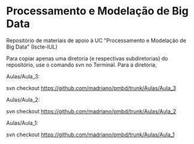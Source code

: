 # Processamento e Modelação de Big Data

Repositório de materiais de apoio à UC "Processamento e Modelação de Big Data" (Iscte-IUL)

Para copiar apenas uma diretoria (e respectivas subdiretorias) do repositório, use o comando svn no Terminal. Para a diretoria,

Aulas/Aula_3:

svn checkout https://github.com/madriano/pmbd/trunk/Aulas/Aula_3

Aulas/Aula_2:

svn checkout https://github.com/madriano/pmbd/trunk/Aulas/Aula_2

Aulas/Aula_1:

svn checkout https://github.com/madriano/pmbd/trunk/Aulas/Aula_1

